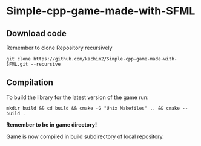 # Simple-cpp-game-made-with-SFML
## Download code
Remember to clone Repository recursively

``` git clone https://github.com/kachim2/Simple-cpp-game-made-with-SFML.git --recursive ```
## Compilation
To build the library for the latest version of the game run:

``` mkdir build && cd build && cmake -G "Unix Makefiles" .. && cmake --build . ```

**Remember to be in game directory!**

Game is now compiled in build subdirectory of local repository.
